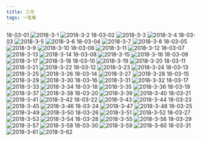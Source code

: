 ```yaml
---
title: 三月
tags: 一笔集
---
```

18-03-01
![2018-3-1](https://lh3.googleusercontent.com/-r7ZXKiglAyE/WsBQjAfdkBI/AAAAAAAAB4U/hMYeqcQqJ7IDXLMuViji9joy0fQbEOj8gCHMYCw/I/2018-3-1.jpg)
![2018-3-2](https://lh3.googleusercontent.com/-65t9Aic9yzg/WsBQjcYMwZI/AAAAAAAAB4Y/q8LNZVQRiPMAZ6EMqXLkupb8rHZSGNcMwCHMYCw/I/2018-3-2.jpg)
18-03-02
![2018-3-3](https://lh3.googleusercontent.com/-nNojPbzp_gw/WsBQjo_BEqI/AAAAAAAAB4c/URUizN3YGRkbyyHNTbzqIpUXY1ab2dOfgCHMYCw/I/2018-3-3.jpg)
![2018-3-4](https://lh3.googleusercontent.com/-bKZ2rm6r7Ho/WsBQkCiLOTI/AAAAAAAAB4g/iJiDV47BsCc-oRAS_SMpb79UWt3QZMaVQCHMYCw/I/2018-3-4.jpg)
18-03-03
![2018-3-5](https://lh3.googleusercontent.com/-t5pe-ktFDUs/WsBQkcYY7BI/AAAAAAAAB4k/nLQhs7Ce_xAkgzaWsRXpS0ThC_2dCRBAgCHMYCw/I/2018-3-5.jpg)
![2018-3-6](https://lh3.googleusercontent.com/-SPfS5OuHxkY/WsBQkgVb_UI/AAAAAAAAB4o/xFtPk3O1Q4slrxJ3GZRPMRa9PafRgqphwCHMYCw/I/2018-3-6.jpg)
18-03-04
![2018-3-7](https://lh3.googleusercontent.com/-AamSANchGkw/WsBQk8u7iQI/AAAAAAAAB4s/WkqRbRWc0cU3gNtMLXkD9sGoG6goO6lBwCHMYCw/I/2018-3-7.jpg)
![2018-3-8](https://lh3.googleusercontent.com/-hamtHbWDtK8/WsBQlC5HAMI/AAAAAAAAB4w/kohp97GXwDQSjaCu6NmidmusC662bQYcwCHMYCw/I/2018-3-8.jpg)
18-03-05
![2018-3-9](https://lh3.googleusercontent.com/-aYBHx1HUw-8/WsBQlfFoyQI/AAAAAAAAB40/EzZbP2XNbPoL9zxGmt5hEccbHSadlP8MQCHMYCw/I/2018-3-9.jpg)
![2018-3-10](https://lh3.googleusercontent.com/-onqYrLJyjDk/WsBQluL40RI/AAAAAAAAB44/vtXSnYzkOLcHnM0VPru6wpKI4FvlQ21BACHMYCw/I/2018-3-10.jpg)
18-03-06
![2018-3-11](https://lh3.googleusercontent.com/-MMQ_l-T_lIw/WsBQlnb09DI/AAAAAAAAB48/JOLV1qrRw_QbOTfHdSN4atgbbuU35XIuwCHMYCw/I/2018-3-11.jpg)
![2018-3-12](https://lh3.googleusercontent.com/-pKyI4VyryJk/WsBQl0uFTwI/AAAAAAAAB5A/uuWBLOvkn_oTHWI8wifNyqnNxoXYKlFUACHMYCw/I/2018-3-12.jpg)
18-03-07
![2018-3-13](https://lh3.googleusercontent.com/-Tf5pidpiKWM/WsBQmG5GloI/AAAAAAAAB5E/EeVgSGMK7PAJwgZB4xPJUcVBN1luJU0CwCHMYCw/I/2018-3-13.jpg)
![2018-3-14](https://lh3.googleusercontent.com/-j50QnWdKzmE/WsBQmbzPeyI/AAAAAAAAB5I/vCMu4pBq8n0f4bpQgw_s8weJam_ksM2KQCHMYCw/I/2018-3-14.jpg)
18-03-08
![2018-3-15](https://lh3.googleusercontent.com/-8f85gHJdDEw/WsBQmpDY2TI/AAAAAAAAB5M/9nZjr4iXSGkvwWDfqPJJjyqpoCA8QyzDwCHMYCw/I/2018-3-15.jpg)
![2018-3-16](https://lh3.googleusercontent.com/-dsQLYnK_4Dg/WsBQm9M8TTI/AAAAAAAAB5Q/k7vU1V-LUsczRaTPi50XhgsZPOrYKoKawCHMYCw/I/2018-3-16.jpg)
18-03-09
![2018-3-17](https://lh3.googleusercontent.com/-lra74QTgVMc/WsBQnG18aLI/AAAAAAAAB5U/UCoe4_AwLUoow09aIn36ABAlmO1q0r2bACHMYCw/I/2018-3-17.jpg)
![2018-3-18](https://lh3.googleusercontent.com/-F1mI-t9kTNI/WsBQnTeyJdI/AAAAAAAAB5Y/meX4qkCf3Swxxa7WOYL9zbqOo3B3xCMgQCHMYCw/I/2018-3-18.jpg)
18-03-10
![2018-3-19](https://lh3.googleusercontent.com/-PuzH9Jwj-FA/WsBQnnCwIEI/AAAAAAAAB5c/2Cjf-yIdVokah0DzYNg_L95PUJuC1LgNACHMYCw/I/2018-3-19.jpg)
![2018-3-20](https://lh3.googleusercontent.com/-HOdgEtkbzD0/WsBQoLlLvCI/AAAAAAAAB5g/UMuw64VUFBsAhIaauJxT_vPIzmUOt9TEQCHMYCw/I/2018-3-20.jpg)
18-03-11
![2018-3-21](https://lh3.googleusercontent.com/-FU3UW8DDYMg/WsBQofbSodI/AAAAAAAAB5k/bDT3ni9vWxkp0m8gjkbVGdve583t5rcHQCHMYCw/I/2018-3-21.jpg)
![2018-3-22](https://lh3.googleusercontent.com/-4pmZthHeGys/WsBQoq498sI/AAAAAAAAB5o/fZOHtDvsBpIB5DKC2UtYlADRWL7IaW2XwCHMYCw/I/2018-3-22.jpg)
18-03-12
![2018-3-23](https://lh3.googleusercontent.com/-2kIccK2J01Y/WsBQo99Xo4I/AAAAAAAAB5s/qSEEEiqjthwg3PPiuryorCZrXHvY7pqawCHMYCw/I/2018-3-23.jpg)
![2018-3-24](https://lh3.googleusercontent.com/-HlPNhZGZNg8/WsBQpLnoN6I/AAAAAAAAB5w/8ur7xebinpUnL8vVlvNhGgKVo8QT3CrwwCHMYCw/I/2018-3-24.jpg)
18-03-13
![2018-3-25](https://lh3.googleusercontent.com/-ovkyPeqINXI/WsBQpMfkT7I/AAAAAAAAB50/9FeqQ01BplQDuYqCAeFho-UIlO4Z0w6ywCHMYCw/I/2018-3-25.jpg)
![2018-3-26](https://lh3.googleusercontent.com/-sjBOIaoxyWU/WsBQph4G3qI/AAAAAAAAB54/LrOPSSe6kC0hoCdhygZwC1RZArcRsrEqACHMYCw/I/2018-3-26.jpg)
18-03-14
![2018-3-27](https://lh3.googleusercontent.com/-SZTx4QTD2zo/WsBQp1kA1CI/AAAAAAAAB58/kc63zLE31CAlWbFb-qrVfSDKpJVipPWzwCHMYCw/I/2018-3-27.jpg)
![2018-3-28](https://lh3.googleusercontent.com/-wv1rTbgNT3o/WsBQqAGVmwI/AAAAAAAAB6A/K3mCkLUkeFA-OG3t0iaqj3hyeuSXD22iQCHMYCw/I/2018-3-28.jpg)
18-03-15
![2018-3-29](https://lh3.googleusercontent.com/-Ym8S-w7vsow/WsBQqpLcVFI/AAAAAAAAB6E/MpUz1y5JR3cmrf6aiAtroMxT2Y2LynUBQCHMYCw/I/2018-3-29.jpg)
![2018-3-30](https://lh3.googleusercontent.com/-KMyXDccMqNI/WsBQq3tm4HI/AAAAAAAAB6I/ypZARgZSU-MOzc1nPzGRB8PexSiF9Z-wgCHMYCw/I/2018-3-30.jpg)
18-03-16
![2018-3-31](https://lh3.googleusercontent.com/-E1RPMTdT97Y/WsBQrC9BX4I/AAAAAAAAB6M/kIvCEZ1Q6GMNXitZIpslBec_xUR_92q2ACHMYCw/I/2018-3-31.jpg)
![2018-3-32](https://lh3.googleusercontent.com/-j3vwf0rLbJA/WsBQrboimeI/AAAAAAAAB6Q/xtqwJIcthMETGkaZ2GEdKR_8Alx5R4tfQCHMYCw/I/2018-3-32.jpg)
18-03-17
![2018-3-33](https://lh3.googleusercontent.com/-3eKr3dpW_Ug/WsBQrof-0II/AAAAAAAAB6U/5AF-E1LZ4kwNFsTx87jK7fPaVM-E1M24gCHMYCw/I/2018-3-33.jpg)
![2018-3-34](https://lh3.googleusercontent.com/-WUfb6_q0CFk/WsBQr8b5buI/AAAAAAAAB6Y/nm_-gtuS1LYzxxSr9-Syz_qfa9gfIIZZwCHMYCw/I/2018-3-34.jpg)
18-03-18
![2018-3-35](https://lh3.googleusercontent.com/-3sJA-HSDzug/WsBQsLR2CCI/AAAAAAAAB6c/QRy6kzydvtAwgX5ZqEgUDnpupiTgClf-gCHMYCw/I/2018-3-35.jpg)
![2018-3-36](https://lh3.googleusercontent.com/-w8qhFBIPvYk/WsBQsf3rWeI/AAAAAAAAB6g/DIjYjrMaT84lr03oCY1pbC5KkORM6pS8wCHMYCw/I/2018-3-36.jpg)
18-03-19
![2018-3-37](https://lh3.googleusercontent.com/-Pbs2uu-tubE/WsBQshY_CjI/AAAAAAAAB6k/IYolgZoXDs40apEagkDdb-UE3uL9p6ACgCHMYCw/I/2018-3-37.jpg)
![2018-3-38](https://lh3.googleusercontent.com/-4OSC2XNuuNo/WsBQs5c_GAI/AAAAAAAAB6o/C7ncyyBrgsor-MtOZKt9_4GQePdKrvdRACHMYCw/I/2018-3-38.jpg)
18-03-20
![2018-3-39](https://lh3.googleusercontent.com/-7wedVDfAXK0/WsBQte-anwI/AAAAAAAAB6s/mzZEfCrO9DIZXQQ2IZYSScwrDvouklerwCHMYCw/I/2018-3-39.jpg)
![2018-3-40](https://lh3.googleusercontent.com/--jCUGEIrqDU/WsBQtue-yKI/AAAAAAAAB6w/O32ximb_mBozP67I1D7ojpJy8JEd6J1ygCHMYCw/I/2018-3-40.jpg)
18-03-21
![2018-3-41](https://lh3.googleusercontent.com/-unaYII9lq9M/WsBQt4GKgBI/AAAAAAAAB60/U7wNm5Mbq1sKr21uTF4vlyNy82JKyi4TACHMYCw/I/2018-3-41.jpg)
![2018-3-42](https://lh3.googleusercontent.com/-4p4k3YceHiE/WsBQuInbWBI/AAAAAAAAB64/WTvvREFeDEcDgtbN9zeushl7nlhz1Gc7ACHMYCw/I/2018-3-42.jpg)
18-03-22
![2018-3-43](https://lh3.googleusercontent.com/-p7QtNu1my_4/WsBQufkcg7I/AAAAAAAAB68/P34uLFZm0Ac5pI7N8DJpEWZR3vXyLpp8ACHMYCw/I/2018-3-43.jpg)
![2018-3-44](https://lh3.googleusercontent.com/-kZM6niEfmu0/WsBQunKeFFI/AAAAAAAAB7A/hRLTfLeyhIonsBXij62I6sFjH_rtMmf9QCHMYCw/I/2018-3-44.jpg)
18-03-23
![2018-3-45](https://lh3.googleusercontent.com/-E-X1a4pBTQQ/WsBQuye8NVI/AAAAAAAAB7E/i-I8GVsRzAM4RlktQ5_q-jlXLJ_3F3roQCHMYCw/I/2018-3-45.jpg)
![2018-3-46](https://lh3.googleusercontent.com/-OqbAWjH_Iik/WsBQvAOkFFI/AAAAAAAAB7I/a1NdmD1kuoEGEASMw7Ul8HJqKkyXxuHdACHMYCw/I/2018-3-46.jpg)
18-03-24
![2018-3-47](https://lh3.googleusercontent.com/-i96s5FibQTw/WsBQva7795I/AAAAAAAAB7M/a3k4KWK6JZowkBTY00z6xTQF7EqDoeEqACHMYCw/I/2018-3-47.jpg)
![2018-3-48](https://lh3.googleusercontent.com/-PJGreR8qxVY/WsBQv3TDmTI/AAAAAAAAB7Q/2rppbVVbXXUXVpao2Kdo5jAe9qcJx-2HgCHMYCw/I/2018-3-48.jpg)
18-03-25
![2018-3-49](https://lh3.googleusercontent.com/-BjdEa5yX6hA/WsBQwFjYLEI/AAAAAAAAB7U/95rMKIOlncQNwOalobEbUR4OA7zikbVWQCHMYCw/I/2018-3-49.jpg)
![2018-3-50](https://lh3.googleusercontent.com/-4e151PtfGAk/WsBQwsffcPI/AAAAAAAAB7Y/55UhWwKJ2ZINnVxJm41Sxxakd5RSQoMOgCHMYCw/I/2018-3-50.jpg)
18-03-26
![2018-3-51](https://lh3.googleusercontent.com/-B76OOBixIFg/WsBQw_vn0dI/AAAAAAAAB7c/XccuQ-LDR-YuFm0lFb81MQPRhzz9A57QQCHMYCw/I/2018-3-51.jpg)
![2018-3-52](https://lh3.googleusercontent.com/-OX4KupLK0dg/WsBQxLMi82I/AAAAAAAAB7g/jcy8SIkcz58lSyRMPm8MP6lXXKB4PE8CACHMYCw/I/2018-3-52.jpg)
18-03-27
![2018-3-53](https://lh3.googleusercontent.com/-uFW2KJGAAKM/WsBQxhCgebI/AAAAAAAAB7k/lVukC6_qqCQz21ZwChutvAtFB0ZVlLZVwCHMYCw/I/2018-3-53.jpg)
![2018-3-54](https://lh3.googleusercontent.com/-sPBuCANvymA/WsBQx7f4DgI/AAAAAAAAB7o/AnOeo4I40EQt7QdiStDvINceA6HjEEo3wCHMYCw/I/2018-3-54.jpg)
18-03-28
![2018-3-55](https://lh3.googleusercontent.com/-_M6K7C-yQBY/WsBQyFzOPmI/AAAAAAAAB7s/0dl4QUDpRoAhKcyQSlRZYbl3nHkcI2FvQCHMYCw/I/2018-3-55.jpg)
![2018-3-56](https://lh3.googleusercontent.com/--DOSmwfua9E/WsBQyGCyq0I/AAAAAAAAB7w/p6OOXxO_9UIkQTbjL--4GSt7cgzVscZMQCHMYCw/I/2018-3-56.jpg)
18-03-29
![2018-3-57](https://lh3.googleusercontent.com/-SP-0YiVHJVM/WsBQyvjYQuI/AAAAAAAAB70/kuRheDGMnAgxe_ezFtPppoafjdCs5TwEACHMYCw/I/2018-3-57.jpg)
![2018-3-58](https://lh3.googleusercontent.com/-z2NqqzevrAs/WsBQy3PjREI/AAAAAAAAB74/g57lbZU2cLYATuPdPvvwbnd4DdO1E-7nQCHMYCw/I/2018-3-58.jpg)
18-03-30
![2018-3-59](https://lh3.googleusercontent.com/-P82sSegiEb8/WsBQyxgRleI/AAAAAAAAB78/IoMXm1AOYLAuAcUGTjSQiO8nrf7OGJ4aQCHMYCw/I/2018-3-59.jpg)
![2018-3-60](https://lh3.googleusercontent.com/-JSaZF7XCPpA/WsBQzJ44hzI/AAAAAAAAB8A/8hnROtYb9wE4NBG0NyTQai-PkjvFHtEDwCHMYCw/I/2018-3-60.jpg)
18-03-31
![2018-3-61](https://lh3.googleusercontent.com/-S16QCMk2jEw/WsBQzncF-lI/AAAAAAAAB8E/ZoW7OhlAvXIvLpJsdkrRVdVxXngl55CMwCHMYCw/I/2018-3-61.jpg)
![2018-3-62](https://lh3.googleusercontent.com/-mtIgqyVbfwM/WsBQz-pcn3I/AAAAAAAAB8I/pKomfoGhD5gn8hzTBJZ-yflhzLNol4hbwCHMYCw/I/2018-3-62.jpg)
